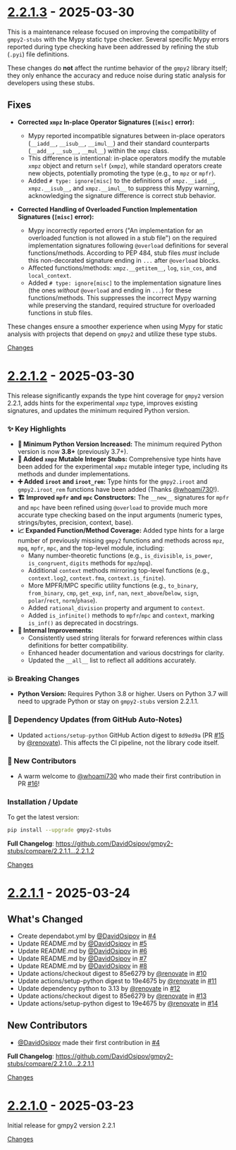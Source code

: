 <a id="2.2.1.3"></a>
# [2.2.1.3](https://github.com/DavidOsipov/gmpy2-stubs/releases/tag/2.2.1.3) - 2025-03-30

This is a maintenance release focused on improving the compatibility of `gmpy2-stubs` with the Mypy static type checker. Several specific Mypy errors reported during type checking have been addressed by refining the stub (`.pyi`) file definitions.

These changes do **not** affect the runtime behavior of the `gmpy2` library itself; they only enhance the accuracy and reduce noise during static analysis for developers using these stubs.

## Fixes

*   **Corrected `xmpz` In-place Operator Signatures (`[misc]` error):**
    *   Mypy reported incompatible signatures between in-place operators (`__iadd__`, `__isub__`, `__imul__`) and their standard counterparts (`__add__`, `__sub__`, `__mul__`) within the `xmpz` class.
    *   This difference is intentional: in-place operators modify the mutable `xmpz` object and return `self` (`xmpz`), while standard operators create new objects, potentially promoting the type (e.g., to `mpz` or `mpfr`).
    *   Added `# type: ignore[misc]` to the definitions of `xmpz.__iadd__`, `xmpz.__isub__`, and `xmpz.__imul__` to suppress this Mypy warning, acknowledging the signature difference is correct stub behavior.

*   **Corrected Handling of Overloaded Function Implementation Signatures (`[misc]` error):**
    *   Mypy incorrectly reported errors ("An implementation for an overloaded function is not allowed in a stub file") on the required implementation signatures following `@overload` definitions for several functions/methods. According to PEP 484, stub files *must* include this non-decorated signature ending in `...` after `@overload` blocks.
    *   Affected functions/methods: `xmpz.__getitem__`, `log`, `sin_cos`, and `local_context`.
    *   Added `# type: ignore[misc]` to the implementation signature lines (the ones *without* `@overload` and ending in `...`) for these functions/methods. This suppresses the incorrect Mypy warning while preserving the standard, required structure for overloaded functions in stub files.

These changes ensure a smoother experience when using Mypy for static analysis with projects that depend on `gmpy2` and utilize these type stubs.

[Changes][2.2.1.3]


<a id="2.2.1.2"></a>
# [2.2.1.2](https://github.com/DavidOsipov/gmpy2-stubs/releases/tag/2.2.1.2) - 2025-03-30

This release significantly expands the type hint coverage for `gmpy2` version 2.2.1, adds hints for the experimental `xmpz` type, improves existing signatures, and updates the minimum required Python version.

### ✨ Key Highlights

*   **🐍 Minimum Python Version Increased:** The minimum required Python version is now **3.8+** (previously 3.7+).
*   **🧪 Added `xmpz` Mutable Integer Stubs:** Comprehensive type hints have been added for the experimental `xmpz` mutable integer type, including its methods and dunder implementations.
*   **➕ Added `iroot` and `iroot_rem`:** Type hints for the `gmpy2.iroot` and `gmpy2.iroot_rem` functions have been added (Thanks [@whoami730](https://github.com/whoami730)!).
*   **🏗️ Improved `mpfr` and `mpc` Constructors:** The `__new__` signatures for `mpfr` and `mpc` have been refined using `@overload` to provide much more accurate type checking based on the input arguments (numeric types, strings/bytes, precision, context, base).
*   **📈 Expanded Function/Method Coverage:** Added type hints for a large number of previously missing `gmpy2` functions and methods across `mpz`, `mpq`, `mpfr`, `mpc`, and the top-level module, including:
    *   Many number-theoretic functions (e.g., `is_divisible`, `is_power`, `is_congruent`, `digits` methods for `mpz`/`mpq`).
    *   Additional `context` methods mirroring top-level functions (e.g., `context.log2`, `context.fma`, `context.is_finite`).
    *   More MPFR/MPC specific utility functions (e.g., `to_binary`, `from_binary`, `cmp`, `get_exp`, `inf`, `nan`, `next_above`/`below`, `sign`, `polar`/`rect`, `norm`/`phase`).
    *   Added `rational_division` property and argument to `context`.
    *   Added `is_infinite()` methods to `mpfr`/`mpc` and `context`, marking `is_inf()` as deprecated in docstrings.
*   **🧹 Internal Improvements:**
    *   Consistently used string literals for forward references within class definitions for better compatibility.
    *   Enhanced header documentation and various docstrings for clarity.
    *   Updated the `__all__` list to reflect all additions accurately.

### 💥 Breaking Changes

*   **Python Version:** Requires Python 3.8 or higher. Users on Python 3.7 will need to upgrade Python or stay on `gmpy2-stubs` version 2.2.1.1.

### 🤖 Dependency Updates (from GitHub Auto-Notes)

*   Updated `actions/setup-python` GitHub Action digest to `8d9ed9a` (PR [#15](https://github.com/DavidOsipov/gmpy2-stubs/issues/15) by [@renovate](https://github.com/renovate)). This affects the CI pipeline, not the library code itself.

### 🎉 New Contributors

*   A warm welcome to [@whoami730](https://github.com/whoami730) who made their first contribution in PR [#16](https://github.com/DavidOsipov/gmpy2-stubs/issues/16)!

### Installation / Update

To get the latest version:
```bash
pip install --upgrade gmpy2-stubs
```

**Full Changelog**: https://github.com/DavidOsipov/gmpy2-stubs/compare/2.2.1.1...2.2.1.2

[Changes][2.2.1.2]


<a id="2.2.1.1"></a>
# [2.2.1.1](https://github.com/DavidOsipov/gmpy2-stubs/releases/tag/2.2.1.1) - 2025-03-24

## What's Changed
* Create dependabot.yml by [@DavidOsipov](https://github.com/DavidOsipov) in [#4](https://github.com/DavidOsipov/gmpy2-stubs/pull/4)
* Update README.md by [@DavidOsipov](https://github.com/DavidOsipov) in [#5](https://github.com/DavidOsipov/gmpy2-stubs/pull/5)
* Update README.md by [@DavidOsipov](https://github.com/DavidOsipov) in [#6](https://github.com/DavidOsipov/gmpy2-stubs/pull/6)
* Update README.md by [@DavidOsipov](https://github.com/DavidOsipov) in [#7](https://github.com/DavidOsipov/gmpy2-stubs/pull/7)
* Update README.md by [@DavidOsipov](https://github.com/DavidOsipov) in [#8](https://github.com/DavidOsipov/gmpy2-stubs/pull/8)
* Update actions/checkout digest to 85e6279 by [@renovate](https://github.com/renovate) in [#10](https://github.com/DavidOsipov/gmpy2-stubs/pull/10)
* Update actions/setup-python digest to 19e4675 by [@renovate](https://github.com/renovate) in [#11](https://github.com/DavidOsipov/gmpy2-stubs/pull/11)
* Update dependency python to 3.13 by [@renovate](https://github.com/renovate) in [#12](https://github.com/DavidOsipov/gmpy2-stubs/pull/12)
* Update actions/checkout digest to 85e6279 by [@renovate](https://github.com/renovate) in [#13](https://github.com/DavidOsipov/gmpy2-stubs/pull/13)
* Update actions/setup-python digest to 19e4675 by [@renovate](https://github.com/renovate) in [#14](https://github.com/DavidOsipov/gmpy2-stubs/pull/14)

## New Contributors
* [@DavidOsipov](https://github.com/DavidOsipov) made their first contribution in [#4](https://github.com/DavidOsipov/gmpy2-stubs/pull/4)

**Full Changelog**: https://github.com/DavidOsipov/gmpy2-stubs/compare/2.2.1.0...2.2.1.1

[Changes][2.2.1.1]


<a id="2.2.1.0"></a>
# [2.2.1.0](https://github.com/DavidOsipov/gmpy2-stubs/releases/tag/2.2.1.0) - 2025-03-23

Initial release for gmpy2 version 2.2.1

[Changes][2.2.1.0]


[2.2.1.3]: https://github.com/DavidOsipov/gmpy2-stubs/compare/2.2.1.2...2.2.1.3
[2.2.1.2]: https://github.com/DavidOsipov/gmpy2-stubs/compare/2.2.1.1...2.2.1.2
[2.2.1.1]: https://github.com/DavidOsipov/gmpy2-stubs/compare/2.2.1.0...2.2.1.1
[2.2.1.0]: https://github.com/DavidOsipov/gmpy2-stubs/tree/2.2.1.0

<!-- Generated by https://github.com/rhysd/changelog-from-release v3.9.0 -->

